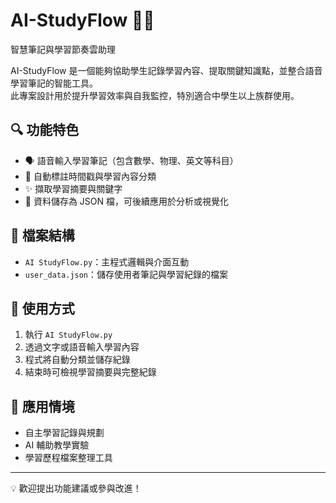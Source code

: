 # AI-StudyFlow 🧠📓  
智慧筆記與學習節奏雲助理

AI-StudyFlow 是一個能夠協助學生記錄學習內容、提取關鍵知識點，並整合語音學習筆記的智能工具。  
此專案設計用於提升學習效率與自我監控，特別適合中學生以上族群使用。

## 🔍 功能特色

- 🗣️ 語音輸入學習筆記（包含數學、物理、英文等科目）
- 📅 自動標註時間戳與學習內容分類
- ✨ 擷取學習摘要與關鍵字
- 💾 資料儲存為 JSON 檔，可後續應用於分析或視覺化

## 📁 檔案結構

- `AI StudyFlow.py`：主程式邏輯與介面互動
- `user_data.json`：儲存使用者筆記與學習紀錄的檔案

## 🚀 使用方式

1. 執行 `AI StudyFlow.py`
2. 透過文字或語音輸入學習內容
3. 程式將自動分類並儲存紀錄
4. 結束時可檢視學習摘要與完整紀錄

## 🧠 應用情境

- 自主學習記錄與規劃
- AI 輔助教學實驗
- 學習歷程檔案整理工具

---

💡 歡迎提出功能建議或參與改進！

